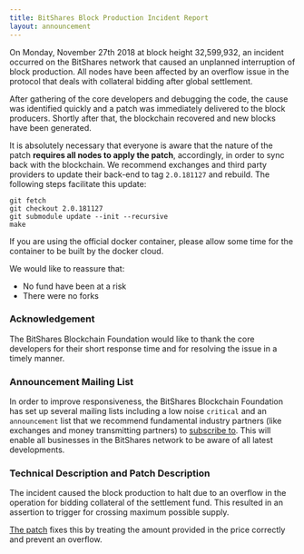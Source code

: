 ```yaml
---
title: BitShares Block Production Incident Report
layout: announcement
---
```


On Monday, November 27th 2018 at block height 32,599,932, an incident occurred
on the BitShares network that caused an unplanned interruption of block
production. All nodes have been affected by an overflow issue in the protocol
that deals with collateral bidding after global settlement.

After gathering of the core developers and debugging the code, the cause was
identified quickly and a patch was immediately delivered to the block
producers. Shortly after that, the blockchain recovered and new blocks have
been generated.

It is absolutely necessary that everyone is aware that the nature of the patch
**requires all nodes to apply the patch**, accordingly, in order to sync back
with the blockchain. We recommend exchanges and third party providers to update
their back-end to tag `2.0.181127` and rebuild. The following steps facilitate
this update:

    git fetch
    git checkout 2.0.181127
    git submodule update --init --recursive
    make

If you are using the official docker container, please allow some
time for the container to be built by the docker cloud.

We would like to reassure that:
* No fund have been at a risk
* There were no forks

### Acknowledgement

The BitShares Blockchain Foundation would like to thank the core developers for
their short response time and for resolving the issue in a timely manner.

### Announcement Mailing List

In order to improve responsiveness, the BitShares Blockchain Foundation has set
up several mailing lists including a low noise `critical` and an `announcement`
list that we recommend fundamental industry partners (like exchanges and money
transmitting partners) to [subscribe to](http://lists.bitshares.foundation).
This will enable all businesses in the BitShares network to be aware of all
latest developments.

### Technical Description and Patch Description

The incident caused the block production to halt due to an overflow in the
operation for bidding collateral of the settlement fund. This resulted in an
assertion to trigger for crossing maximum possible supply.

[The patch](https://github.com/bitshares/bitshares-core/commit/5b2309931c441412234c3bd09f39b41969c74dcc)
fixes this by treating the amount provided in the price correctly and prevent
an overflow.
